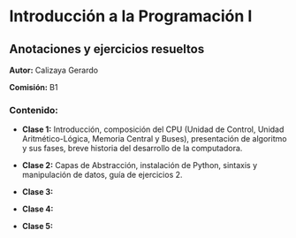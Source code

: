 # Introducción a la Programación I
## Anotaciones y ejercicios resueltos

**Autor:** Calizaya Gerardo

**Comisión:** B1

### Contenido:
- **Clase 1:** Introducción, composición del CPU (Unidad de Control, Unidad Aritmético-Lógica, Memoria Central y Buses), presentación de algoritmo y sus fases, breve historia del desarrollo de la computadora.
  
- **Clase 2:** Capas de Abstracción, instalación de Python, sintaxis y manipulación de datos, guía de ejercicios 2.

- **Clase 3:**

- **Clase 4:**

- **Clase 5:**
